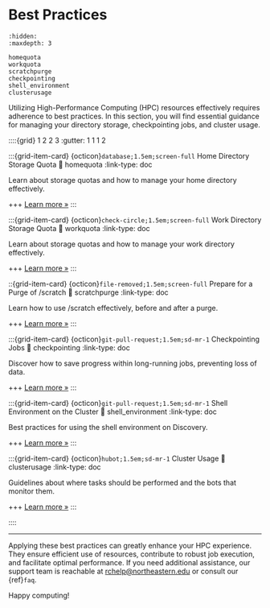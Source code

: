 # Best Practices

```{toctree}
:hidden:
:maxdepth: 3

homequota
workquota
scratchpurge
checkpointing
shell_environment
clusterusage
```

Utilizing High-Performance Computing (HPC) resources effectively requires adherence to best practices. In this section, you will find essential guidance for managing your directory storage, checkpointing jobs, and cluster usage.

::::{grid} 1 2 2 3
:gutter: 1 1 1 2

:::{grid-item-card} {octicon}`database;1.5em;screen-full` Home Directory Storage Quota
:link: homequota
:link-type: doc

Learn about storage quotas and how to manage your home directory effectively.

+++
[Learn more »](homequota)
:::

:::{grid-item-card} {octicon}`check-circle;1.5em;screen-full` Work Directory Storage Quota
:link: workquota
:link-type: doc

Learn about storage quotas and how to manage your work directory effectively.

+++
[Learn more »](workquota)
:::

::{grid-item-card} {octicon}`file-removed;1.5em;screen-full` Prepare for a Purge of /scratch
:link: scratchpurge
:link-type: doc

Learn how to use /scratch effectively, before and after a purge.

+++
[Learn more »](scratchpurge)
:::

:::{grid-item-card} {octicon}`git-pull-request;1.5em;sd-mr-1` Checkpointing Jobs
:link: checkpointing
:link-type: doc

Discover how to save progress within long-running jobs, preventing loss of data.

+++
[Learn more »](checkpointing)
:::

:::{grid-item-card} {octicon}`git-pull-request;1.5em;sd-mr-1` Shell Environment on the Cluster
:link: shell_environment
:link-type: doc

Best practices for using the shell environment on Discovery.

+++
[Learn more »](shell_environment)
:::

:::{grid-item-card} {octicon}`hubot;1.5em;sd-mr-1` Cluster Usage
:link: clusterusage
:link-type: doc

Guidelines about where tasks should be performed and the bots that monitor them.

+++
[Learn more »](clusterusage)
:::

::::

---

Applying these best practices can greatly enhance your HPC experience. They ensure efficient use of resources, contribute to robust job execution, and facilitate optimal performance. If you need additional assistance, our support team is reachable at <rchelp@northeastern.edu> or consult our {ref}`faq`.

Happy computing!
